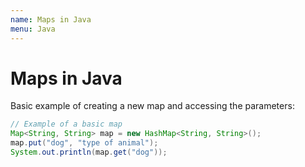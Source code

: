 ```yaml
---
name: Maps in Java
menu: Java
---
```


# Maps in Java

Basic example of creating a new map and accessing the parameters:

```java
// Example of a basic map
Map<String, String> map = new HashMap<String, String>();
map.put("dog", "type of animal");
System.out.println(map.get("dog"));
```
